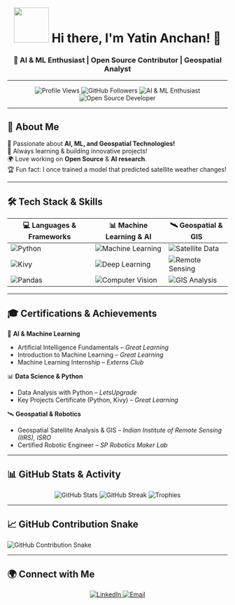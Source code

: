 <h1 align="center">  
  <img src="https://raw.githubusercontent.com/yatin-anchan/yatin-anchan/main/logo.png" width="80px">  
  Hi there, I'm Yatin Anchan! 👋  
</h1>  

<h3 align="center">🚀 AI & ML Enthusiast | Open Source Contributor | Geospatial Analyst</h3>  

---

<p align="center">
  <img src="https://komarev.com/ghpvc/?username=yatin-anchan&label=Profile%20Views&color=0e75b6&style=flat" alt="Profile Views" />
  <img src="https://img.shields.io/github/followers/yatin-anchan?label=Followers&style=social" alt="GitHub Followers" />
  <img src="https://img.shields.io/badge/AI%20%26%20ML-Enthusiast-blue" alt="AI & ML Enthusiast" />
  <img src="https://img.shields.io/badge/Open%20Source-Developer-success" alt="Open Source Developer" />
</p>  

---

## 📌 **About Me**
🎯 Passionate about **AI, ML, and Geospatial Technologies!**  
🚀 Always learning & building innovative projects!  
🌍 Love working on **Open Source** & **AI research**.  
🏆 Fun fact: I once trained a model that predicted satellite weather changes!  

---

## 🛠 **Tech Stack & Skills**  

| 💻 Languages & Frameworks | 📊 Machine Learning & AI | 🛰 Geospatial & GIS |
|---------------------------|-------------------------|---------------------|
| ![Python](https://img.shields.io/badge/Python-3776AB?style=for-the-badge&logo=python&logoColor=white) | ![Machine Learning](https://img.shields.io/badge/Machine%20Learning-FF6F00?style=for-the-badge&logo=tensorflow&logoColor=white) | ![Satellite Data](https://img.shields.io/badge/Satellite%20Analysis-FFA500?style=for-the-badge&logo=nasa&logoColor=white) |
| ![Kivy](https://img.shields.io/badge/Kivy-00C853?style=for-the-badge&logo=Kivy&logoColor=white) | ![Deep Learning](https://img.shields.io/badge/Deep%20Learning-0081CB?style=for-the-badge&logo=pytorch&logoColor=white) | ![Remote Sensing](https://img.shields.io/badge/Remote%20Sensing-4682B4?style=for-the-badge&logo=googleearth&logoColor=white) |
| ![Pandas](https://img.shields.io/badge/Pandas-150458?style=for-the-badge&logo=pandas&logoColor=white) | ![Computer Vision](https://img.shields.io/badge/Computer%20Vision-0052CC?style=for-the-badge&logo=opencv&logoColor=white) | ![GIS Analysis](https://img.shields.io/badge/GIS%20Analysis-008000?style=for-the-badge&logo=arcgis&logoColor=white) |
---

## 🎓 **Certifications & Achievements**  

🏅 **AI & Machine Learning**  
- Artificial Intelligence Fundamentals – *Great Learning*  
- Introduction to Machine Learning – *Great Learning*  
- Machine Learning Internship – *Externs Club*  

📊 **Data Science & Python**  
- Data Analysis with Python – *LetsUpgrade*  
- Key Projects Certificate (Python, Kivy) – *Great Learning*  

🛰 **Geospatial & Robotics**  
- Geospatial Satellite Analysis & GIS – *Indian Institute of Remote Sensing (IIRS), ISRO*  
- Certified Robotic Engineer – *SP Robotics Maker Lab*  

---

## 📊 **GitHub Stats & Activity**  
<p align="center">
  <img src="https://github-readme-stats.vercel.app/api?username=yatin-anchan&show_icons=true&theme=radical" alt="GitHub Stats" />
  <img src="https://github-readme-streak-stats.herokuapp.com/?user=yatin-anchan&theme=radical" alt="GitHub Streak" />
  <img src="https://github-profile-trophy.vercel.app/?username=yatin-anchan&theme=radical" alt="Trophies" />
</p>

---

## 📈 **GitHub Contribution Snake**  
![GitHub Contribution Snake](https://raw.githubusercontent.com/yatin-anchan/yatin-anchan/output/github-contribution-grid-snake.svg)

---

## 🌍 **Connect with Me**  
<p align="center">
  <a href="https://www.linkedin.com/in/yatin-anil-anchan/">
    <img src="https://img.shields.io/badge/LinkedIn-0077B5?style=for-the-badge&logo=linkedin&logoColor=white" alt="LinkedIn">
  </a>
  <a href="mailto:yatin.a.anchan@gmail.com">
    <img src="https://img.shields.io/badge/Email-D14836?style=for-the-badge&logo=gmail&logoColor=white" alt="Email">
  </a>
</p>
